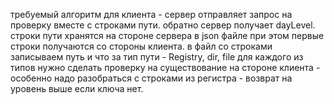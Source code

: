 требуемый алгоритм для клиента - сервер отправляет запрос на проверку вместе с строками пути. обратно сервер получает dayLevel. 
строки пути хранятся на стороне сервера в json файле при этом первые строки получаются со стороны клиента. 
в файл со строками записываем путь и что за тип пути - Registry, dir, file
для каждого из типов нужно сделать проверку на существование на стороне клиента - особенно надо разобраться с строками из регистра - возврат на уровень выше если ключа нет.

